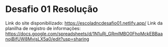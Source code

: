 # Desafio 01 Resolução

Link do site disponibilizado: https://escoladncdesafio01.netlify.app/
Link da planilha de registro de informações: https://docs.google.com/spreadsheets/d/1N1uRj_GRmlMBO0FhoMckEBBaanojBifUW8MvjsLX5a0/edit?usp=sharing
